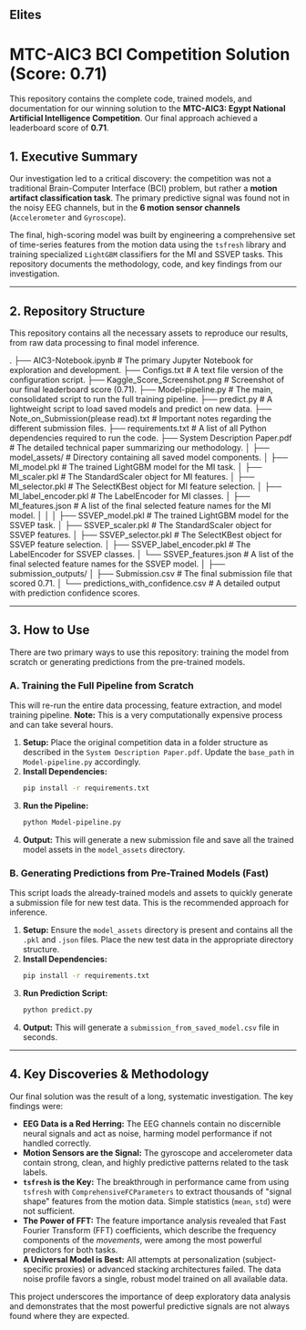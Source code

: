 
## Elites
# MTC-AIC3 BCI Competition Solution (Score: 0.71)

This repository contains the complete code, trained models, and documentation for our winning solution to the **MTC-AIC3: Egypt National Artificial Intelligence Competition**. Our final approach achieved a leaderboard score of **0.71**.

## 1. Executive Summary

Our investigation led to a critical discovery: the competition was not a traditional Brain-Computer Interface (BCI) problem, but rather a **motion artifact classification task**. The primary predictive signal was found not in the noisy EEG channels, but in the **6 motion sensor channels** (`Accelerometer` and `Gyroscope`).

The final, high-scoring model was built by engineering a comprehensive set of time-series features from the motion data using the `tsfresh` library and training specialized `LightGBM` classifiers for the MI and SSVEP tasks. This repository documents the methodology, code, and key findings from our investigation.

---

## 2. Repository Structure

This repository contains all the necessary assets to reproduce our results, from raw data processing to final model inference.


.
├── AIC3-Notebook.ipynb # The primary Jupyter Notebook for exploration and development.
├── Configs.txt # A text file version of the configuration script.
├── Kaggle_Score_Screenshot.png # Screenshot of our final leaderboard score (0.71).
├── Model-pipeline.py # The main, consolidated script to run the full training pipeline.
├── predict.py # A lightweight script to load saved models and predict on new data.
├── Note_on_Submission(please read).txt # Important notes regarding the different submission files.
├── requirements.txt # A list of all Python dependencies required to run the code.
├── System Description Paper.pdf # The detailed technical paper summarizing our methodology.
│
├── model_assets/ # Directory containing all saved model components.
│ ├── MI_model.pkl # The trained LightGBM model for the MI task.
│ ├── MI_scaler.pkl # The StandardScaler object for MI features.
│ ├── MI_selector.pkl # The SelectKBest object for MI feature selection.
│ ├── MI_label_encoder.pkl # The LabelEncoder for MI classes.
│ ├── MI_features.json # A list of the final selected feature names for the MI model.
│ │
│ ├── SSVEP_model.pkl # The trained LightGBM model for the SSVEP task.
│ ├── SSVEP_scaler.pkl # The StandardScaler object for SSVEP features.
│ ├── SSVEP_selector.pkl # The SelectKBest object for SSVEP feature selection.
│ ├── SSVEP_label_encoder.pkl # The LabelEncoder for SSVEP classes.
│ └── SSVEP_features.json # A list of the final selected feature names for the SSVEP model.
│
├── submission_outputs/
│ ├── Submission.csv # The final submission file that scored 0.71.
│ └── predictions_with_confidence.csv # A detailed output with prediction confidence scores.



---

## 3. How to Use

There are two primary ways to use this repository: training the model from scratch or generating predictions from the pre-trained models.

### A. Training the Full Pipeline from Scratch

This will re-run the entire data processing, feature extraction, and model training pipeline. **Note:** This is a very computationally expensive process and can take several hours.

1.  **Setup:** Place the original competition data in a folder structure as described in the `System Description Paper.pdf`. Update the `base_path` in `Model-pipeline.py` accordingly.
2.  **Install Dependencies:**
    ```bash
    pip install -r requirements.txt
    ```
3.  **Run the Pipeline:**
    ```bash
    python Model-pipeline.py
    ```
4.  **Output:** This will generate a new submission file and save all the trained model assets in the `model_assets` directory.

### B. Generating Predictions from Pre-Trained Models (Fast)

This script loads the already-trained models and assets to quickly generate a submission file for new test data. This is the recommended approach for inference.

1.  **Setup:** Ensure the `model_assets` directory is present and contains all the `.pkl` and `.json` files. Place the new test data in the appropriate directory structure.
2.  **Install Dependencies:**
    ```bash
    pip install -r requirements.txt
    ```
3.  **Run Prediction Script:**
    ```bash
    python predict.py
    ```
4.  **Output:** This will generate a `submission_from_saved_model.csv` file in seconds.

---

## 4. Key Discoveries & Methodology

Our final solution was the result of a long, systematic investigation. The key findings were:

*   **EEG Data is a Red Herring:** The EEG channels contain no discernible neural signals and act as noise, harming model performance if not handled correctly.
*   **Motion Sensors are the Signal:** The gyroscope and accelerometer data contain strong, clean, and highly predictive patterns related to the task labels.
*   **`tsfresh` is the Key:** The breakthrough in performance came from using `tsfresh` with `ComprehensiveFCParameters` to extract thousands of "signal shape" features from the motion data. Simple statistics (`mean`, `std`) were not sufficient.
*   **The Power of FFT:** The feature importance analysis revealed that Fast Fourier Transform (FFT) coefficients, which describe the frequency components of the *movements*, were among the most powerful predictors for both tasks.
*   **A Universal Model is Best:** All attempts at personalization (subject-specific proxies) or advanced stacking architectures failed. The data noise profile favors a single, robust model trained on all available data.

This project underscores the importance of deep exploratory data analysis and demonstrates that the most powerful predictive signals are not always found where they are expected.

